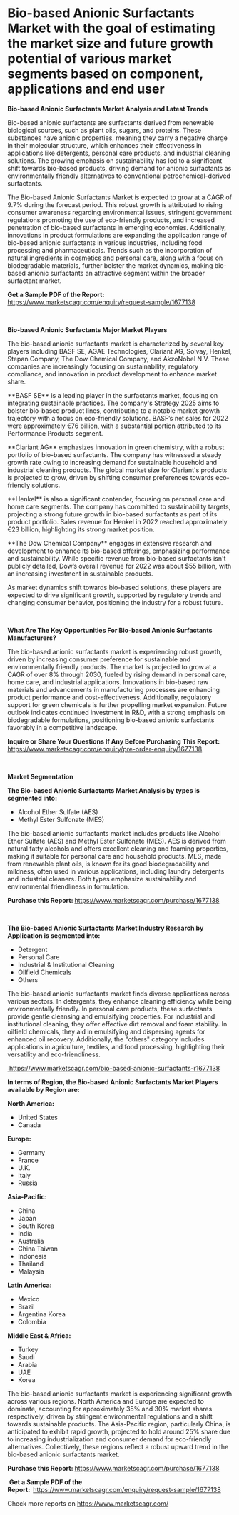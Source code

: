 <p><h1>Bio-based Anionic Surfactants Market with the goal of estimating the market size and future growth potential of various market segments based on component, applications and end user</h1></p><p><strong>Bio-based Anionic Surfactants Market Analysis and Latest Trends</strong></p>
<p><p>Bio-based anionic surfactants are surfactants derived from renewable biological sources, such as plant oils, sugars, and proteins. These substances have anionic properties, meaning they carry a negative charge in their molecular structure, which enhances their effectiveness in applications like detergents, personal care products, and industrial cleaning solutions. The growing emphasis on sustainability has led to a significant shift towards bio-based products, driving demand for anionic surfactants as environmentally friendly alternatives to conventional petrochemical-derived surfactants.</p><p>The Bio-based Anionic Surfactants Market is expected to grow at a CAGR of 9.7% during the forecast period. This robust growth is attributed to rising consumer awareness regarding environmental issues, stringent government regulations promoting the use of eco-friendly products, and increased penetration of bio-based surfactants in emerging economies. Additionally, innovations in product formulations are expanding the application range of bio-based anionic surfactants in various industries, including food processing and pharmaceuticals. Trends such as the incorporation of natural ingredients in cosmetics and personal care, along with a focus on biodegradable materials, further bolster the market dynamics, making bio-based anionic surfactants an attractive segment within the broader surfactant market.</p></p>
<p><strong>Get a Sample PDF of the Report:&nbsp;</strong> <a href="https://www.marketscagr.com/enquiry/request-sample/1677138?utm_campaign=3537&utm_medium=2&utm_source=Github&utm_content=ia&utm_term=24032025&utm_id=bio-based-anionic-surfactants">https://www.marketscagr.com/enquiry/request-sample/1677138</a></p>
<p>&nbsp;</p>
<p><strong>Bio-based Anionic Surfactants Major Market Players</strong></p>
<p><p>The bio-based anionic surfactants market is characterized by several key players including BASF SE, AGAE Technologies, Clariant AG, Solvay, Henkel, Stepan Company, The Dow Chemical Company, and AkzoNobel N.V. These companies are increasingly focusing on sustainability, regulatory compliance, and innovation in product development to enhance market share.</p><p>**BASF SE** is a leading player in the surfactants market, focusing on integrating sustainable practices. The company's Strategy 2025 aims to bolster bio-based product lines, contributing to a notable market growth trajectory with a focus on eco-friendly solutions. BASF’s net sales for 2022 were approximately €76 billion, with a substantial portion attributed to its Performance Products segment.</p><p>**Clariant AG** emphasizes innovation in green chemistry, with a robust portfolio of bio-based surfactants. The company has witnessed a steady growth rate owing to increasing demand for sustainable household and industrial cleaning products. The global market size for Clariant's products is projected to grow, driven by shifting consumer preferences towards eco-friendly solutions.</p><p>**Henkel** is also a significant contender, focusing on personal care and home care segments. The company has committed to sustainability targets, projecting a strong future growth in bio-based surfactants as part of its product portfolio. Sales revenue for Henkel in 2022 reached approximately €23 billion, highlighting its strong market position.</p><p>**The Dow Chemical Company** engages in extensive research and development to enhance its bio-based offerings, emphasizing performance and sustainability. While specific revenue from bio-based surfactants isn't publicly detailed, Dow’s overall revenue for 2022 was about $55 billion, with an increasing investment in sustainable products.</p><p>As market dynamics shift towards bio-based solutions, these players are expected to drive significant growth, supported by regulatory trends and changing consumer behavior, positioning the industry for a robust future.</p></p>
<p>&nbsp;</p>
<p><strong>What Are The Key Opportunities For Bio-based Anionic Surfactants Manufacturers?</strong></p>
<p><p>The bio-based anionic surfactants market is experiencing robust growth, driven by increasing consumer preference for sustainable and environmentally friendly products. The market is projected to grow at a CAGR of over 8% through 2030, fueled by rising demand in personal care, home care, and industrial applications. Innovations in bio-based raw materials and advancements in manufacturing processes are enhancing product performance and cost-effectiveness. Additionally, regulatory support for green chemicals is further propelling market expansion. Future outlook indicates continued investment in R&D, with a strong emphasis on biodegradable formulations, positioning bio-based anionic surfactants favorably in a competitive landscape.</p></p>
<p><strong>Inquire or Share Your Questions If Any Before Purchasing This Report:</strong> <a href="https://www.marketscagr.com/enquiry/pre-order-enquiry/1677138?utm_campaign=3537&utm_medium=2&utm_source=Github&utm_content=ia&utm_term=24032025&utm_id=bio-based-anionic-surfactants">https://www.marketscagr.com/enquiry/pre-order-enquiry/1677138</a></p>
<p>&nbsp;</p>
<p><strong>Market Segmentation</strong></p>
<p><strong>The Bio-based Anionic Surfactants Market Analysis by types is segmented into:</strong></p>
<p><ul><li>Alcohol Ether Sulfate (AES)</li><li>Methyl Ester Sulfonate (MES)</li></ul></p>
<p><p>The bio-based anionic surfactants market includes products like Alcohol Ether Sulfate (AES) and Methyl Ester Sulfonate (MES). AES is derived from natural fatty alcohols and offers excellent cleaning and foaming properties, making it suitable for personal care and household products. MES, made from renewable plant oils, is known for its good biodegradability and mildness, often used in various applications, including laundry detergents and industrial cleaners. Both types emphasize sustainability and environmental friendliness in formulation.</p></p>
<p><strong>Purchase this Report:&nbsp;</strong><a href="https://www.marketscagr.com/purchase/1677138?utm_campaign=3537&utm_medium=2&utm_source=Github&utm_content=ia&utm_term=24032025&utm_id=bio-based-anionic-surfactants">https://www.marketscagr.com/purchase/1677138</a></p>
<p>&nbsp;</p>
<p><strong>The Bio-based Anionic Surfactants Market Industry Research by Application is segmented into:</strong></p>
<p><ul><li>Detergent</li><li>Personal Care</li><li>Industrial & Institutional Cleaning</li><li>Oilfield Chemicals</li><li>Others</li></ul></p>
<p><p>The bio-based anionic surfactants market finds diverse applications across various sectors. In detergents, they enhance cleaning efficiency while being environmentally friendly. In personal care products, these surfactants provide gentle cleansing and emulsifying properties. For industrial and institutional cleaning, they offer effective dirt removal and foam stability. In oilfield chemicals, they aid in emulsifying and dispersing agents for enhanced oil recovery. Additionally, the "others" category includes applications in agriculture, textiles, and food processing, highlighting their versatility and eco-friendliness.</p></p>
<p><a href="https://www.marketscagr.com/bio-based-anionic-surfactants-r1677138?utm_campaign=3537&utm_medium=2&utm_source=Github&utm_content=ia&utm_term=24032025&utm_id=bio-based-anionic-surfactants">&nbsp;https://www.marketscagr.com/bio-based-anionic-surfactants-r1677138</a></p>
<p><strong>In terms of Region, the Bio-based Anionic Surfactants Market Players available by Region are:</strong></p>
<p>
    <p> <strong> North America: </strong>
        <ul>
            <li>United States</li>
            <li>Canada</li>
        </ul>
        </p> 
    <p> <strong> Europe: </strong>
        <ul>
            <li>Germany</li>
            <li>France</li>
            <li>U.K.</li>
            <li>Italy</li>
            <li>Russia</li>
        </ul>
        </p> 
    <p> <strong> Asia-Pacific: </strong>
        <ul>
            <li>China</li>
            <li>Japan</li>
            <li>South Korea</li>
            <li>India</li>
            <li>Australia</li>
            <li>China Taiwan</li>
            <li>Indonesia</li>
            <li>Thailand</li>
            <li>Malaysia</li>
        </ul>
        </p> 
    <p> <strong> Latin America: </strong>
        <ul>
            <li>Mexico</li>
            <li>Brazil</li>
            <li>Argentina Korea</li>
            <li>Colombia</li>
        </ul>
        </p> 
    <p> <strong> Middle East & Africa: </strong>
        <ul>
            <li>Turkey</li>
            <li>Saudi</li>
            <li>Arabia</li>
            <li>UAE</li>
            <li>Korea</li>
        </ul>
    </p>
    </p>
<p><p>The bio-based anionic surfactants market is experiencing significant growth across various regions. North America and Europe are expected to dominate, accounting for approximately 35% and 30% market shares respectively, driven by stringent environmental regulations and a shift towards sustainable products. The Asia-Pacific region, particularly China, is anticipated to exhibit rapid growth, projected to hold around 25% share due to increasing industrialization and consumer demand for eco-friendly alternatives. Collectively, these regions reflect a robust upward trend in the bio-based anionic surfactants market.</p></p>
<p><strong>Purchase this Report: </strong><a href="https://www.marketscagr.com/purchase/1677138?utm_campaign=3537&utm_medium=2&utm_source=Github&utm_content=ia&utm_term=24032025&utm_id=bio-based-anionic-surfactants">https://www.marketscagr.com/purchase/1677138</a></p>
<p>&nbsp;<strong>Get a Sample PDF of the Report:&nbsp;&nbsp;</strong><a href="https://www.marketscagr.com/enquiry/request-sample/1677138?utm_campaign=3537&utm_medium=2&utm_source=Github&utm_content=ia&utm_term=24032025&utm_id=bio-based-anionic-surfactants">https://www.marketscagr.com/enquiry/request-sample/1677138</a></p>
<p><strong></strong></p>
<p>Check more reports on <a href="https://www.marketscagr.com/?utm_campaign=3537&utm_medium=2&utm_source=Github&utm_content=ia&utm_term=24032025&utm_id=bio-based-anionic-surfactants">https://www.marketscagr.com/</a></p>